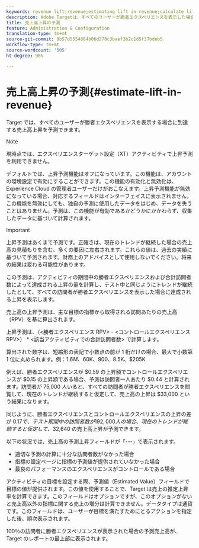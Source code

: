 ```yaml
---
keywords: revenue lift;revenue;estimating lift in revenue;calculate lift;estimated value
description: Adobe Targetは、すべてのユーザーが勝者エクスペリエンスを表示した場合に達する売上高上昇を予測できます。
title: 売上高上昇の予測
feature: Administration & Configuration
translation-type: tm+mt
source-git-commit: 9b57d5554884b06d278c3baef3b2c1d5f37bdeb5
workflow-type: tm+mt
source-wordcount: '505'
ht-degree: 96%

---
```



# 売上高上昇の予測{#estimate-lift-in-revenue}

Target では、すべてのユーザーが勝者エクスペリエンスを表示する場合に到達する売上高上昇を予測できます。

>[!NOTE]
>
>現時点では、エクスペリエンスターゲット設定（XT）アクティビティで上昇予測を利用できません。

デフォルトでは、上昇予測機能はオフになっています。この機能は、アカウントの環境設定で有効にすることができます。この機能の有効化と無効化は、Experience Cloud の管理者ユーザーだけがおこなえます。上昇予測機能が無効になっている場合、対応するフィールドはインターフェイスに表示されません。この機能を無効にしても、独自の予測に使用したデータをはじめ、データを失うことはありません。予測は、この機能が有効であるかどうかにかかわらず、収集したデータに基づいて計算されます。

>[!IMPORTANT]
>
>上昇予測はあくまで予測です。正確さは、現在のトレンドが継続した場合の売上高の見積もりを含む、多くの要因に左右されます。これらの値は、過去の実績に基づいて予測されます。財務上のアドバイスとして使用しないでください。将来の結果は変わる可能性があります。

この予測は、アクティビティの期間中の勝者エクスペリエンスおよび合計訪問者数によって達成される上昇の量を計算し、テスト中と同じようにトレンドが継続したとして、すべての訪問者が勝者エクスペリエンスを表示した場合に達成される上昇を表示します。

売上高の上昇予測は、主な目標の指標から取得される訪問あたりの売上高（RPV）を基に算出されます。

上昇予測は、（&lt;勝者エクスペリエンス RPV> - &lt;コントロールエクスペリエンス RPV>） * &lt;該当アクティビティでの合計訪問者数> で計算します。

算出された数字は、短縮形の表記で小数点の前が 1 桁だけの場合、最大で小数第 1 位に丸められます。例：$1.6M、$60K、$900、$8.5K、$205K

例えば、勝者エクスペリエンスが $0.59 の上昇額でコントロールエクスペリエンスが $0.15 の上昇額である場合、予測は訪問者一人あたり $0.44 と計算されます。訪問者が 75,000 人いると、すべての訪問者が勝者エクスペリエンスを閲覧して、現在のトレンドが継続すると仮定して、売上高の上昇は $33,000 という結果になります。

同じように、勝者エクスペリエンスとコントロールエクスペリエンスの上昇の差が $0.17 で、テスト期間中の訪問者数が 192,000 人の場合、現在のトレンドが継続すると仮定して、$32,640 の売上高上昇が予測できます。

以下の状況では、売上高の予測上昇フィールドが「---」で表示されます。

* 適切な予測の計算に十分な訪問者数がなかった場合
* 指標の設定ページに指標の予測値が提供されていなかった場合
* 最良のパフォーマンスのエクスペリエンスがコントロールである場合

アクティビティの目標を設定する際、予測値（Estimated Value）フィールドで目標の値が提供されます。この値を使用することで、Target は売上の推定上昇率を計算できます。このフィールドはオプションですが、このオプションがないと売上高以外の指標に関する売上の増分は計算できません。データタイプは通貨です。このフィールドは、ユーザーが目標を満たすためにとるアクションを指定した後、順次表示されます。

100％の訪問者に勝者エクスペリエンスが表示された場合の予測売上高が、Target のレポートの最上部に表示されます。
